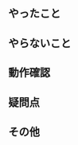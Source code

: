 ## やったこと

<!-- このプルリクで何をしたのか？ -->

## やらないこと

<!-- このプルリクでやらないことは何か？ -->

## 動作確認

<!-- どのような動作確認を行ったのか？　結果はどうか？ -->

## 疑問点

<!-- 分からなかったこと、懸念点 -->

## その他

<!-- レビュワーへの参考情報（実装上の懸念点や注意点などあれば記載） -->
